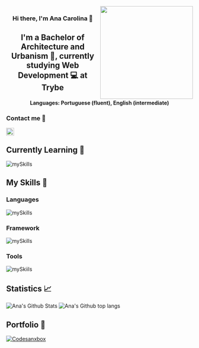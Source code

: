 <img align="right" width="250px" src="https://user-images.githubusercontent.com/84690257/188514618-d1d03529-1a30-4e51-8d22-a1359117732f.png">
<h3 align="center">
Hi there, I'm Ana Carolina 👋
</h3>

<h2 align="center">
I'm a Bachelor of Architecture and Urbanism 📐, currently studying Web Development 💻 at Trybe
</h2> 
<h4 align="center">
  Languages: Portuguese (fluent), English (intermediate)
</h4>

### Contact me 🤝
<a href="[https://www.linkedin.com/in/yushi95/](https://www.linkedin.com/in/ana-c-b-magalhaes/)"><img align="left" src="https://raw.githubusercontent.com/yushi1007/yushi1007/main/images/linkedin.svg" alt="Ana Carolina | LinkedIn" width="21px"/></a>
<br>

## Currently Learning 🌱
![mySkills](https://skills.thijs.gg/icons?i=docker,mysql&theme=dark)

## My Skills 💼
### Languages
![mySkills](https://skills.thijs.gg/icons?i=html,css,js&theme=dark)

### Framework
![mySkills](https://skills.thijs.gg/icons?i=jest,react,redux&theme=dark)

### Tools
![mySkiils](https://skills.thijs.gg/icons?i=git,github&theme=dark)

## Statistics 📈
![Ana's Github Stats](https://github-readme-stats.vercel.app/api?username=aninhabort&show_icons=true&theme=dracula&include_all_commits=true&count_private=true)
![Ana's Github top langs](https://github-readme-stats.vercel.app/api/top-langs/?username=aninhabort&theme=dracula)

## Portfolio 📝
[![Codesanxbox](https://img.shields.io/badge/Codesandbox-000000?style=for-the-badge&logo=CodeSandbox&logoColor=white)](https://codesandbox.io/u/aninhabort)
